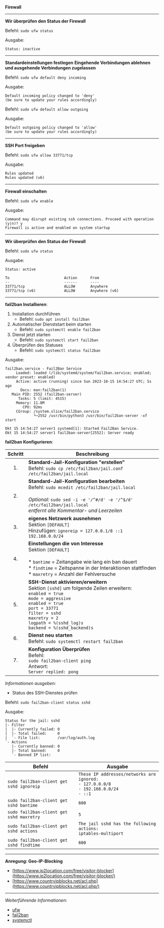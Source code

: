 **Firewall**

---

**Wir überprüfen den Status der Firewall**

Befehl: ```sudo ufw status```

Ausgabe:
```
Status: inactive
```

---

**Standardeinstellungen festlegen**
**Eingehende Verbindungen ablehnen und ausgehende Verbindungen zugelassen**

Befehl: ```sudo ufw default deny incoming```

Ausgabe:
```
Default incoming policy changed to 'deny'
(be sure to update your rules accordingly)
```

Befehl: ```sudo ufw default allow outgoing```

Ausgabe:
```
Default outgoing policy changed to 'allow'
(be sure to update your rules accordingly)
```

---

**SSH Port freigeben**

Befehl: ```sudo ufw allow 33771/tcp```

Ausgabe:
```
Rules updated
Rules updated (v6)
```

---

**Firewall einschalten**

Befehl: ```sudo ufw enable```

Ausgabe:
```
Command may disrupt existing ssh connections. Proceed with operation (y|n)? y
Firewall is active and enabled on system startup
```

---

**Wir überprüfen den Status der Firewall**

Befehl: ```sudo ufw status```

Ausgabe:
```
Status: active

To                         Action      From
--                         ------      ----
33771/tcp                  ALLOW       Anywhere
33771/tcp (v6)             ALLOW       Anywhere (v6)
```

---

**fail2ban Installieren**:

1. Installation durchführen
   * Befehl: ```sudo apt install fail2ban```
2. Automatischer Dienststart beim starten
   * Befehl: ```sudo systemctl enable fail2ban```
3. Dienst jetzt starten
   * Befehl: ```sudo systemctl start fail2ban```
4. Überprüfen des Statuses
   * Befehl: ```sudo systemctl status fail2ban```

Ausgabe:
```
fail2ban.service - Fail2Ban Service
     Loaded: loaded (/lib/systemd/system/fail2ban.service; enabled; vendor preset: enabled)
     Active: active (running) since Sun 2023-10-15 14:54:27 UTC; 5s ago
       Docs: man:fail2ban(1)
   Main PID: 2552 (fail2ban-server)
      Tasks: 5 (limit: 4515)
     Memory: 11.8M
        CPU: 92ms
     CGroup: /system.slice/fail2ban.service
             └─2552 /usr/bin/python3 /usr/bin/fail2ban-server -xf start

Okt 15 14:54:27 server1 systemd[1]: Started Fail2Ban Service.
Okt 15 14:54:27 server1 fail2ban-server[2552]: Server ready
```

**fail2ban Konfigurieren**:

| Schritt | Beschreibung |
| :-----: | ------------ |
| 1.      | **Standard-Jail-Konfiguration "erstellen"**<br/>Befehl: ```sudo cp /etc/fail2ban/jail.conf /etc/fail2ban/jail.local```                                                                                                                                                                                               |
| 2.      | **Standard-Jail-Konfiguration bearbeiten**<br/>Befehl: ```sudo mcedit /etc/fail2ban/jail.local```<br/><br/>_Optional:_ ```sudo sed -i -e '/^#/d' -e '/^$/d' /etc/fail2ban/jail.local```<br/>_entfernt alle Kommentar- und Leerzeilen_                                                                                |
| 3.      | **eigenes Netzwerk ausnehmen**<br/>Sektion ```[DEFAULT]```<br/>Hinzufügen: ```ignoreip = 127.0.0.1/8 ::1 192.168.0.0/24```                                                                                                                                                                                           |
| 4.      | **Einstellungen die von Interesse**<br/>Sektion ```[DEFAULT]```<br/><br/>* ```bantime``` = Zeitangabe wie lang ein ban dauert<br/>* ```findtime``` = Zeitspanne in der Interaktionen stattfinden<br/>* ```maxretry``` = Anzahl der Fehlversuche                                                                      |
| 5.      | **SSH-Dienst aktivieren/erweitern**<br/>Sektion ```[sshd]``` um folgende Zeilen erweitern:<br/>```enabled = true```<br/>```mode = aggressive```<br/>```enabled = true```<br/>```port = 33771```<br/>```filter = sshd```<br/>```maxretry = 2```<br/>```logpath = %(sshd_log)s```<br/>```backend = %(sshd_backend)s``` |
| 6.      | **Dienst neu starten**<br/>Befehl: ```sudo systemctl restart fail2ban```                                                                                                                                                                                                                                             |
| 7.      | **Konfiguration Überprüfen**<br/>Befehl:<br/>```sudo fail2ban-client ping```<br/>Antwort:<br/>```Server replied: pong```                                                                                                                                                                                             |

_Informationen ausgeben:_

* Status des SSH-Dienstes prüfen

Befehl: ```sudo fail2ban-client status sshd```

Ausgabe:
```
Status for the jail: sshd
|- Filter
|  |- Currently failed: 0
|  |- Total failed:     0
|  `- File list:        /var/log/auth.log
`- Actions
   |- Currently banned: 0
   |- Total banned:     0
   `- Banned IP list:
```

| Befehl | Ausgabe |
| ------ | ------- |
| ```sudo fail2ban-client get sshd ignoreip``` | ```These IP addresses/networks are ignored:```<br/>```- 127.0.0.0/8```<br/>```- 192.168.0.0/24```<br/>```- ::1``` |
| ```sudo fail2ban-client get sshd bantime```  | ```600```                                                                                                            |
| ```sudo fail2ban-client get sshd maxretry``` | ```5```                                                                                                              |
| ```sudo fail2ban-client get sshd actions```  | ```The jail sshd has the following actions:```<br/>```iptables-multiport```                                          |
| ```sudo fail2ban-client get sshd findtime``` | ```600```                                                                                                            |

---

**Anregung: Geo-IP-Blocking**

* [https://www.ip2location.com/free/visitor-blocker](https://www.ip2location.com/free/visitor-blocker/)
* [https://www.countryipblocks.net/acl.php](https://www.countryipblocks.net/acl.php/)

---

_Weiterführende Informationen:_
* [ufw](https://wiki.ubuntuusers.de/ufw/)
* [fail2ban](https://wiki.ubuntuusers.de/fail2ban/)
* [systemctl](https://wiki.ubuntuusers.de/systemd/systemctl/)
